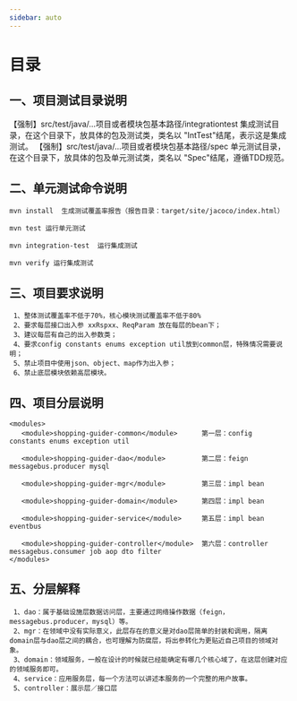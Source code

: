 ```yaml
---
sidebar: auto
---
```


# 目录
## 一、项目测试目录说明

【强制】src/test/java/...项目或者模块包基本路径/integrationtest   集成测试目录，在这个目录下，放具体的包及测试类，类名以 "IntTest"结尾，表示这是集成测试。
【强制】src/test/java/...项目或者模块包基本路径/spec   单元测试目录，在这个目录下，放具体的包及单元测试类，类名以 "Spec"结尾，遵循TDD规范。

## 二、单元测试命令说明
```
mvn install  生成测试覆盖率报告（报告目录：target/site/jacoco/index.html）

mvn test 运行单元测试

mvn integration-test  运行集成测试

mvn verify 运行集成测试
```

## 三、项目要求说明
     1、整体测试覆盖率不低于70%，核心模块测试覆盖率不低于80%
     2、要求每层接口出入参 xxRspxx、ReqParam 放在每层的bean下；
     3、建议每层有自己的出入参数类；
     4、要求config constants enums exception util放到common层，特殊情况需要说明；
     5、禁止项目中使用json、object、map作为出入参；
     6、禁止底层模块依赖高层模块。


## 四、项目分层说明
 ```$xslt
 <modules>
    <module>shopping-guider-common</module>      第一层：config constants enums exception util
   
    <module>shopping-guider-dao</module>         第二层：feign messagebus.producer mysql
   
    <module>shopping-guider-mgr</module>         第三层：impl bean
   
    <module>shopping-guider-domain</module>      第四层：impl bean
   
    <module>shopping-guider-service</module>     第五层：impl bean eventbus
   
    <module>shopping-guider-controller</module>  第六层：controller messagebus.consumer job aop dto filter
 </modules>
 ```
## 五、分层解释
     1、dao：属于基础设施层数据访问层，主要通过网络操作数据（feign，messagebus.producer，mysql）等。
     2、mgr：在领域中没有实际意义，此层存在的意义是对dao层简单的封装和调用，隔离domain层与dao层之间的耦合，也可理解为防腐层，将出参转化为更贴近自己项目的领域对象。
     3、domain：领域服务，一般在设计的时候就已经能确定有哪几个核心域了，在这层创建对应的领域服务即可。
     4、service：应用服务层，每一个方法可以讲述本服务的一个完整的用户故事。
     5、controller：展示层／接口层
